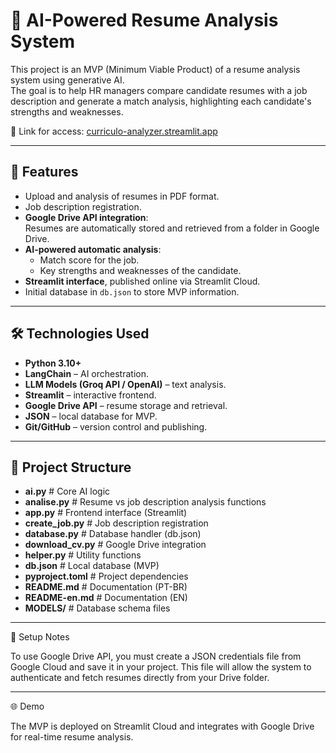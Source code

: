 # 🤖 AI-Powered Resume Analysis System

This project is an MVP (Minimum Viable Product) of a resume analysis system using generative AI.  
The goal is to help HR managers compare candidate resumes with a job description and generate a match analysis, highlighting each candidate's strengths and weaknesses.  

🔗 Link for access: [curriculo-analyzer.streamlit.app](https://curriculo-analyzer.streamlit.app/)

---

## 🚀 Features
- Upload and analysis of resumes in PDF format.  
- Job description registration.  
- **Google Drive API integration**:  
  Resumes are automatically stored and retrieved from a folder in Google Drive.  
- **AI-powered automatic analysis**:  
  - Match score for the job.  
  - Key strengths and weaknesses of the candidate.  
- **Streamlit interface**, published online via Streamlit Cloud.  
- Initial database in `db.json` to store MVP information.  

---

## 🛠️ Technologies Used
- **Python 3.10+**  
- **LangChain** – AI orchestration.  
- **LLM Models (Groq API / OpenAI)** – text analysis.  
- **Streamlit** – interactive frontend.  
- **Google Drive API** – resume storage and retrieval.  
- **JSON** – local database for MVP.  
- **Git/GitHub** – version control and publishing.  

---

## 📂 Project Structure

- **ai.py**          # Core AI logic
- **analise.py**       # Resume vs job description analysis functions
- **app.py**           # Frontend interface (Streamlit)
- **create_job.py**    # Job description registration
- **database.py**      # Database handler (db.json)
- **download_cv.py**   # Google Drive integration
- **helper.py**        # Utility functions
- **db.json**          # Local database (MVP)
- **pyproject.toml**   # Project dependencies
- **README.md**        # Documentation (PT-BR)
- **README-en.md**     # Documentation (EN)
- **MODELS/**          # Database schema files

---

🔑 Setup Notes

To use Google Drive API, you must create a JSON credentials file from Google Cloud and save it in your project.
This file will allow the system to authenticate and fetch resumes directly from your Drive folder.

---

🌐 Demo

The MVP is deployed on Streamlit Cloud and integrates with Google Drive for real-time resume analysis.
